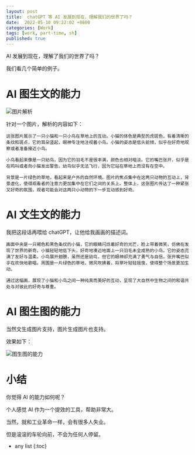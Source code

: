 ```yaml
---
layout: post
title:  chatGPT 等 AI 发展到现在，理解我们的世界了吗？
date:  2022-05-10 09:22:02 +0800
categories: [Work]
tags: [work, part-time, sh]
published: true
---
```



AI 发展到现在，理解了我们的世界了吗？

我们看几个简单的例子。

# AI 图生文的能力

![图片解析](https://img-blog.csdnimg.cn/direct/e6f8c99a129441dbb0f747f8edcc98a5.png#pic_center)

针对一个图片，解析的内容如下：

```
这张图片展示了一只小猫和一只小鸟在草地上的互动。小猫的体色是典型的虎斑色，有着清晰的条纹和斑点，它的耳朵竖起，眼神专注地注视着小鸟。小猫的姿态是低头前倾，似乎在好奇地观察或者准备接近小鸟。

小鸟看起来像是一只幼鸟，因为它的羽毛不是很丰满，颜色也相对暗淡。它的嘴巴张开，似乎是在鸣叫或者向小猫发出警告。幼鸟似乎无法飞行，因为它站在草地上而没有在空中。

背景是一片绿色的草地，看起来是户外的自然环境。图片的焦点集中在这两只动物的互动上，背景虚化，使得观看者的注意力更加集中在它们之间的关系上。整体上，这张图片传达了一种紧张又好奇的氛围，观者可能会对这两只小动物的下一步互动感到好奇。
```

# AI 文生文的能力

我把这段话再喂给 chatGPT，让他给我画画的描述词。

```
画面中央是一只褐色和黑色条纹的小猫，它的眼睛闪烁着好奇的光芒，脸上带着微笑，仿佛在发现了世界的新奇。小猫轻轻地低下头，好奇地凑近地面上一只羽毛未全成熟的小鸟，它的姿态充满了友好与温柔。小鸟展开翅膀，虽然还是幼鸟，但它的眼神却充满了勇气与自信，张开嘴巴似乎在欢快地歌唱。周围是一片绿色的草地，微风吹拂着，将草叶轻轻摇曳，使得整个场景更加生动。

通过这幅画，展现了小猫和小鸟之间一种纯真而美好的互动，呈现了大自然中生物之间的和谐共处与对彼此的好奇与尊重。
```

# AI 图生图的能力

当然文生成图片支持，图片生成图片也支持。

效果如下：

![图生图的能力](https://img-blog.csdnimg.cn/direct/9e50f158f5b341629add3e3de45ac73f.png#pic_center)


# 小结

你觉得 AI 的能力如何呢？

个人感觉 AI 作为一个提效的工具，帮助非常大。

当然，就和工业革命一样，会有很多人失业。

但是滚滚的车轮向前，不会为任何人停留。


* any list
{:toc}